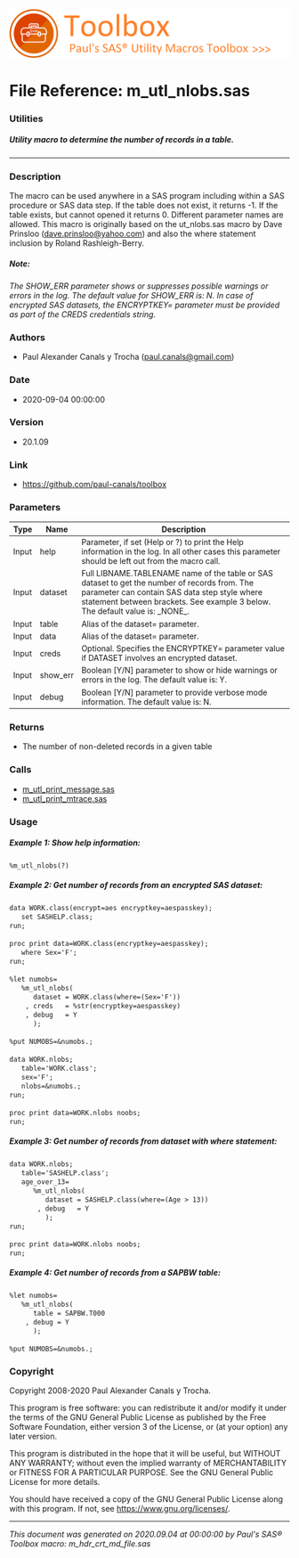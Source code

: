 ![../../misc/images/doc_banner.png](../../misc/images/doc_banner.png)
# 
# File Reference: m_utl_nlobs.sas

### Utilities

##### Utility macro to determine the number of records in a table.

***

### Description
The macro can be used anywhere in a SAS program including within a SAS procedure or SAS data step. If the table does not exist, it returns \-1. If the table exists, but cannot opened it returns 0. Different parameter names are allowed. This macro is originally based on the ut_nlobs.sas macro by Dave Prinsloo (dave.prinsloo@yahoo.com) and also the where statement inclusion by Roland Rashleigh-Berry.

##### *Note:*
*The SHOW_ERR parameter shows or suppresses possible warnings or errors in the log. The default value for SHOW_ERR is: N.*
*In case of encrypted SAS datasets, the ENCRYPTKEY= parameter must be provided as part of the CREDS credentials string.*

### Authors
* Paul Alexander Canals y Trocha (paul.canals@gmail.com)

### Date
* 2020-09-04 00:00:00

### Version
* 20.1.09

### Link
* https://github.com/paul-canals/toolbox

### Parameters
| Type | Name | Description |
| ---- | ---- | ----------- |
| Input | help | Parameter, if set (Help or ?) to print the Help information in the log. In all other cases this parameter should be left out from the macro call. |
| Input | dataset | Full LIBNAME.TABLENAME name of the table or SAS dataset to get the number of records from. The parameter can contain SAS data step style where statement between brackets. See example 3 below. The default value is: \_NONE\_. |
| Input | table | Alias of the dataset= parameter. |
| Input | data | Alias of the dataset= parameter. |
| Input | creds | Optional. Specifies the ENCRYPTKEY= parameter value if DATASET involves an encrypted dataset. |
| Input | show_err | Boolean [Y/N] parameter to show or hide warnings or errors in the log. The default value is: Y. |
| Input | debug | Boolean [Y/N] parameter to provide verbose mode information. The default value is: N. |

### Returns
* The number of non-deleted records in a given table

### Calls
* [m_utl_print_message.sas](m_utl_print_message.md)
* [m_utl_print_mtrace.sas](m_utl_print_mtrace.md)

### Usage

##### Example 1: Show help information:
```sas
%m_utl_nlobs(?)
```

##### Example 2: Get number of records from an encrypted SAS dataset:
```sas
data WORK.class(encrypt=aes encryptkey=aespasskey);
   set SASHELP.class;
run;

proc print data=WORK.class(encryptkey=aespasskey);
   where Sex='F';
run;

%let numobs=
   %m_utl_nlobs(
      dataset = WORK.class(where=(Sex='F'))
    , creds   = %str(encryptkey=aespasskey)
    , debug   = Y
      );

%put NUMOBS=&numobs.;

data WORK.nlobs;
   table='WORK.class';
   sex='F';
   nlobs=&numobs.;
run;

proc print data=WORK.nlobs noobs;
run;
```

##### Example 3: Get number of records from dataset with where statement:
```sas
data WORK.nlobs;
   table='SASHELP.class';
   age_over_13=
      %m_utl_nlobs(
         dataset = SASHELP.class(where=(Age > 13))
       , debug   = Y
         );
run;

proc print data=WORK.nlobs noobs;
run;
```

##### Example 4: Get number of records from a SAPBW table:
```sas
%let numobs=
   %m_utl_nlobs(
      table = SAPBW.T000
    , debug = Y
      );

%put NUMOBS=&numobs.;
```

### Copyright
Copyright 2008-2020 Paul Alexander Canals y Trocha. 
 
This program is free software: you can redistribute it and/or modify 
it under the terms of the GNU General Public License as published by 
the Free Software Foundation, either version 3 of the License, or 
(at your option) any later version. 
 
This program is distributed in the hope that it will be useful, 
but WITHOUT ANY WARRANTY; without even the implied warranty of 
MERCHANTABILITY or FITNESS FOR A PARTICULAR PURPOSE. See the 
GNU General Public License for more details. 
 
You should have received a copy of the GNU General Public License 
along with this program. If not, see <https://www.gnu.org/licenses/>. 


***
*This document was generated on 2020.09.04 at 00:00:00 by Paul's SAS&reg; Toolbox macro: m_hdr_crt_md_file.sas*
